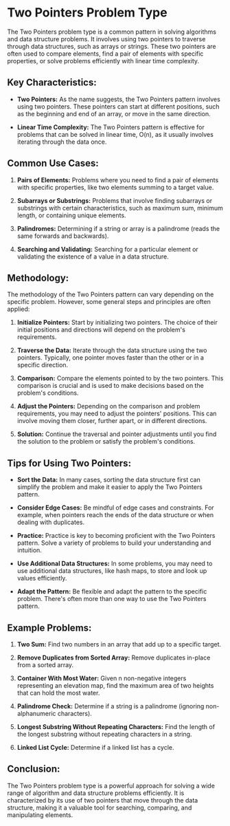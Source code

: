 # Two Pointers Problem Type

The Two Pointers problem type is a common pattern in solving algorithms and data structure problems. It involves using two pointers to traverse through data structures, such as arrays or strings. These two pointers are often used to compare elements, find a pair of elements with specific properties, or solve problems efficiently with linear time complexity.

## Key Characteristics:

- **Two Pointers:** As the name suggests, the Two Pointers pattern involves using two pointers. These pointers can start at different positions, such as the beginning and end of an array, or move in the same direction.

- **Linear Time Complexity:** The Two Pointers pattern is effective for problems that can be solved in linear time, O(n), as it usually involves iterating through the data once.

## Common Use Cases:

1. **Pairs of Elements:** Problems where you need to find a pair of elements with specific properties, like two elements summing to a target value.

2. **Subarrays or Substrings:** Problems that involve finding subarrays or substrings with certain characteristics, such as maximum sum, minimum length, or containing unique elements.

3. **Palindromes:** Determining if a string or array is a palindrome (reads the same forwards and backwards).

4. **Searching and Validating:** Searching for a particular element or validating the existence of a value in a data structure.

## Methodology:

The methodology of the Two Pointers pattern can vary depending on the specific problem. However, some general steps and principles are often applied:

1. **Initialize Pointers:** Start by initializing two pointers. The choice of their initial positions and directions will depend on the problem's requirements.

2. **Traverse the Data:** Iterate through the data structure using the two pointers. Typically, one pointer moves faster than the other or in a specific direction.

3. **Comparison:** Compare the elements pointed to by the two pointers. This comparison is crucial and is used to make decisions based on the problem's conditions.

4. **Adjust the Pointers:** Depending on the comparison and problem requirements, you may need to adjust the pointers' positions. This can involve moving them closer, further apart, or in different directions.

5. **Solution:** Continue the traversal and pointer adjustments until you find the solution to the problem or satisfy the problem's conditions.

## Tips for Using Two Pointers:

- **Sort the Data:** In many cases, sorting the data structure first can simplify the problem and make it easier to apply the Two Pointers pattern.

- **Consider Edge Cases:** Be mindful of edge cases and constraints. For example, when pointers reach the ends of the data structure or when dealing with duplicates.

- **Practice:** Practice is key to becoming proficient with the Two Pointers pattern. Solve a variety of problems to build your understanding and intuition.

- **Use Additional Data Structures:** In some problems, you may need to use additional data structures, like hash maps, to store and look up values efficiently.

- **Adapt the Pattern:** Be flexible and adapt the pattern to the specific problem. There's often more than one way to use the Two Pointers pattern.

## Example Problems:

1. **Two Sum:** Find two numbers in an array that add up to a specific target.
2. **Remove Duplicates from Sorted Array:** Remove duplicates in-place from a sorted array.

3. **Container With Most Water:** Given n non-negative integers representing an elevation map, find the maximum area of two heights that can hold the most water.

4. **Palindrome Check:** Determine if a string is a palindrome (ignoring non-alphanumeric characters).

5. **Longest Substring Without Repeating Characters:** Find the length of the longest substring without repeating characters in a string.

6. **Linked List Cycle:** Determine if a linked list has a cycle.

## Conclusion:

The Two Pointers problem type is a powerful approach for solving a wide range of algorithm and data structure problems efficiently. It is characterized by its use of two pointers that move through the data structure, making it a valuable tool for searching, comparing, and manipulating elements.
